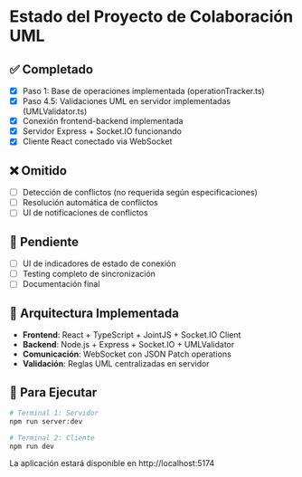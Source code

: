 # Estado del Proyecto de Colaboración UML

## ✅ Completado
- [x] Paso 1: Base de operaciones implementada (operationTracker.ts)
- [x] Paso 4.5: Validaciones UML en servidor implementadas (UMLValidator.ts)
- [x] Conexión frontend-backend implementada
- [x] Servidor Express + Socket.IO funcionando
- [x] Cliente React conectado via WebSocket

## ❌ Omitido
- [ ] Detección de conflictos (no requerida según especificaciones)
- [ ] Resolución automática de conflictos
- [ ] UI de notificaciones de conflictos

## 🚧 Pendiente
- [ ] UI de indicadores de estado de conexión
- [ ] Testing completo de sincronización
- [ ] Documentación final

## 🔧 Arquitectura Implementada
- **Frontend**: React + TypeScript + JointJS + Socket.IO Client
- **Backend**: Node.js + Express + Socket.IO + UMLValidator
- **Comunicación**: WebSocket con JSON Patch operations
- **Validación**: Reglas UML centralizadas en servidor

## 🚀 Para Ejecutar
```bash
# Terminal 1: Servidor
npm run server:dev

# Terminal 2: Cliente  
npm run dev
```

La aplicación estará disponible en http://localhost:5174
